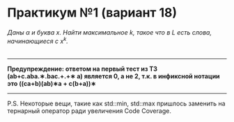# Практикум №1 (вариант 18)
###### Даны α и буква x. Найти максимальное k, такое что в L есть слова, начинающиеся с x<sup>k</sup>.  
____  
**Предупреждение: ответом на первый тест из ТЗ (ab+c.aba.∗.bac.+.+∗ a) является 0, а не 2, т.к. в инфиксной нотации это ((ca+b)(ab)∗a + c(b+a))∗**
____
P.S. Некоторые вещи, такие как std::min, std::max пришлось заменить на тернарный оператор ради увеличения Code Coverage.


